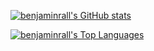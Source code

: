 
[![benjaminrall's GitHub stats](https://github-readme-stats.vercel.app/api?username=benjaminrall&show_icons=true&count_private=true&theme=github_dark)](https://github.com/benjaminrall)

[![benjaminrall's Top Languages](https://github-readme-stats.vercel.app/api/top-langs/?username=benjaminrall&layout=compact&theme=github_dark&size_weight=0.5&count_weight=0.5&hide=hlsl,asp.net,shaderlab,css,html,mathematica,notebook)](https://github.com/benjaminrall)

<!--
**benjaminrall/benjaminrall** is a ✨ _special_ ✨ repository because its `README.md` (this file) appears on your GitHub profile.

Here are some ideas to get you started:

- 🔭 I’m currently working on ...
- 🌱 I’m currently learning ...
- 👯 I’m looking to collaborate on ...
- 🤔 I’m looking for help with ...
- 💬 Ask me about ...
- 📫 How to reach me: ...
- 😄 Pronouns: ...
- ⚡ Fun fact: ...
-->
